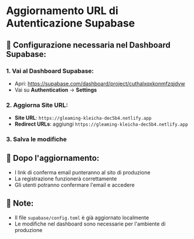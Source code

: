 # Aggiornamento URL di Autenticazione Supabase

## 🔧 **Configurazione necessaria nel Dashboard Supabase:**

### **1. Vai al Dashboard Supabase:**
- Apri: https://supabase.com/dashboard/project/cuthalxqxkonmfzqjdvw
- Vai su **Authentication** → **Settings**

### **2. Aggiorna Site URL:**
- **Site URL**: `https://gleaming-kleicha-dec5b4.netlify.app`
- **Redirect URLs**: aggiungi `https://gleaming-kleicha-dec5b4.netlify.app`

### **3. Salva le modifiche**

## 🚀 **Dopo l'aggiornamento:**
- I link di conferma email punteranno al sito di produzione
- La registrazione funzionerà correttamente
- Gli utenti potranno confermare l'email e accedere

## 📝 **Note:**
- Il file `supabase/config.toml` è già aggiornato localmente
- Le modifiche nel dashboard sono necessarie per l'ambiente di produzione 